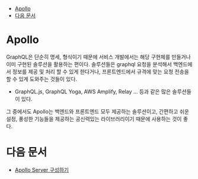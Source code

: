 - [Apollo](#apollo)
- [다음 문서](#다음-문서)

# Apollo

GraphQL은 단순히 명세, 형식이기 때문에 서비스 개발에서는 해당 구현체를 만들거나 이미 구현된 솔루션을 활용하는 편이다.
솔루션들은 graphql 요청을 분석해서 백엔드에서 정보를 제공 및 처리 할 수 있게 한다거나, 프론트엔드에서 규격에 맞는 요청 전송을 할 수 있게 도와주는 것들이 있다.

-   GraphQL.js, GraphQL Yoga, AWS Amplify, Relay ... 등과 같은 많은 솔루션들이 있다.

그 중에서도 Apollo는 백엔드와 프론트엔드 모두 제공하는 솔루션이고, 간편하고 쉬운 설정, 풍성한 기능들을 제공하는 공신력있는 라이브러리이기 때문에 사용하는 것이 좋다.

# 다음 문서

-   [Apollo Server 구성하기](./server.md)
